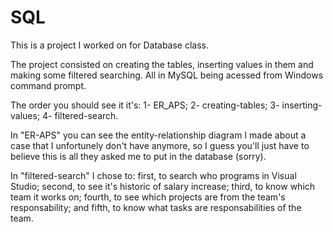 # SQL
This is a project I worked on for Database class.

The project consisted on creating the tables, inserting values in them and making some filtered searching.
All in MySQL being acessed from Windows command prompt.

The order you should see it it's:
1- ER_APS;
2- creating-tables;
3- inserting-values;
4- filtered-search.

In "ER-APS" you can see the entity-relationship diagram I made about a case that I unfortunely don't have anymore,
so I guess you'll just have to believe this is all they asked me to put in the database (sorry).

In "filtered-search" I chose to:
first, to search who programs in Visual Studio;
second, to see it's historic of salary increase;
third, to know which team it works on;
fourth, to see which projects are from the team's responsability;
and fifth, to know what tasks are responsabilities of the team.
